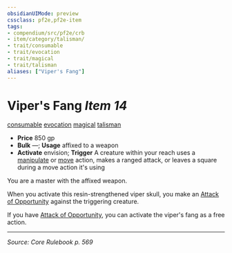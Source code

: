```yaml
---
obsidianUIMode: preview
cssclass: pf2e,pf2e-item
tags:
- compendium/src/pf2e/crb
- item/category/talisman/
- trait/consumable
- trait/evocation
- trait/magical
- trait/talisman
aliases: ["Viper's Fang"]
---
```

# Viper's Fang *Item 14*  
[consumable](consumable.md "Consumable Item Trait")  [evocation](evocation.md "Evocation School Trait")  [magical](magical.md "Magical Item Trait")  [talisman](talisman.md "Talisman Item Trait")  

- **Price** 850 gp
- **Bulk** —; **Usage** affixed to a weapon
- **Activate** envision; **Trigger** A creature within your reach uses a [manipulate](manipulate.md "Manipulate General Trait") or [move](move.md "Move Combat Trait") action, makes a ranged attack, or leaves a square during a move action it's using

You are a master with the affixed weapon.

When you activate this resin-strengthened viper skull, you make an [Attack of Opportunity](Reference/Rules/Actions/attack-of-opportunity.md) against the triggering creature.

If you have [Attack of Opportunity](Reference/Rules/Actions/attack-of-opportunity.md), you can activate the viper's fang as a free action.


---
*Source: Core Rulebook p. 569*